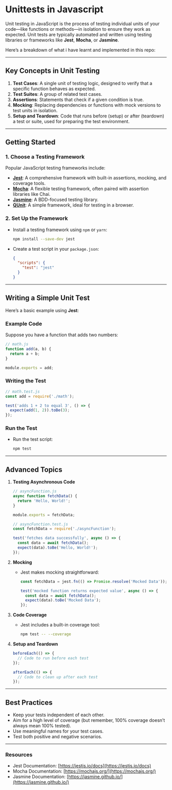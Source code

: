 # Unittests in Javascript
Unit testing in JavaScript is the process of testing individual units of your code—like functions or methods—in isolation to ensure they work as expected. Unit tests are typically automated and written using testing libraries or frameworks like **Jest**, **Mocha**, or **Jasmine**.

Here’s a breakdown of what i have learnt and implemented in this repo:

---

## **Key Concepts in Unit Testing**
1. **Test Cases**: A single unit of testing logic, designed to verify that a specific function behaves as expected.
2. **Test Suites**: A group of related test cases.
3. **Assertions**: Statements that check if a given condition is true.
4. **Mocking**: Replacing dependencies or functions with mock versions to test units in isolation.
5. **Setup and Teardown**: Code that runs before (setup) or after (teardown) a test or suite, used for preparing the test environment.

---

## **Getting Started**
### 1. **Choose a Testing Framework**
Popular JavaScript testing frameworks include:
- **[Jest](https://jestjs.io/)**: A comprehensive framework with built-in assertions, mocking, and coverage tools.
- **[Mocha](https://mochajs.org/)**: A flexible testing framework, often paired with assertion libraries like Chai.
- **[Jasmine](https://jasmine.github.io/)**: A BDD-focused testing library.
- **[QUnit](https://qunitjs.com/)**: A simple framework, ideal for testing in a browser.

### 2. **Set Up the Framework**
- Install a testing framework using `npm` or `yarn`:
  ```bash
  npm install --save-dev jest
  ```

- Create a test script in your `package.json`:
  ```json
  {
    "scripts": {
      "test": "jest"
    }
  }
  ```

---

## **Writing a Simple Unit Test**
Here’s a basic example using **Jest**:

### Example Code
Suppose you have a function that adds two numbers:
```javascript
// math.js
function add(a, b) {
  return a + b;
}

module.exports = add;
```

### Writing the Test
```javascript
// math.test.js
const add = require('./math');

test('adds 1 + 2 to equal 3', () => {
  expect(add(1, 2)).toBe(3);
});
```

### Run the Test
- Run the test script:
  ```bash
  npm test
  ```

---

## **Advanced Topics**
1. **Testing Asynchronous Code**
   ```javascript
   // asyncFunction.js
   async function fetchData() {
     return 'Hello, World!';
   }

   module.exports = fetchData;

   // asyncFunction.test.js
   const fetchData = require('./asyncFunction');

   test('fetches data successfully', async () => {
     const data = await fetchData();
     expect(data).toBe('Hello, World!');
   });
   ```

2. **Mocking**
   - Jest makes mocking straightforward:
     ```javascript
     const fetchData = jest.fn(() => Promise.resolve('Mocked Data'));

     test('mocked function returns expected value', async () => {
       const data = await fetchData();
       expect(data).toBe('Mocked Data');
     });
     ```

3. **Code Coverage**
   - Jest includes a built-in coverage tool:
     ```bash
     npm test -- --coverage
     ```

4. **Setup and Teardown**
   ```javascript
   beforeEach(() => {
     // Code to run before each test
   });

   afterEach(() => {
     // Code to clean up after each test
   });
   ```

---

## **Best Practices**
- Keep your tests independent of each other.
- Aim for a high level of coverage (but remember, 100% coverage doesn’t always mean 100% tested).
- Use meaningful names for your test cases.
- Test both positive and negative scenarios.

---

### Resources
- Jest Documentation: [https://jestjs.io/docs](https://jestjs.io/docs)
- Mocha Documentation: [https://mochajs.org/](https://mochajs.org/)
- Jasmine Documentation: [https://jasmine.github.io/](https://jasmine.github.io/)